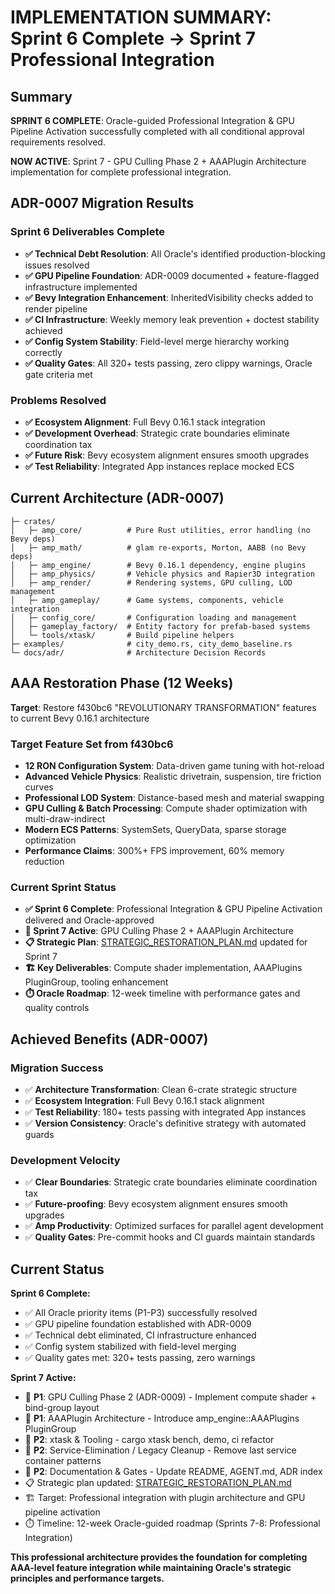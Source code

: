 # IMPLEMENTATION SUMMARY: Sprint 6 Complete → Sprint 7 Professional Integration

## Summary

**SPRINT 6 COMPLETE**: Oracle-guided Professional Integration & GPU Pipeline Activation successfully completed with all conditional approval requirements resolved.

**NOW ACTIVE**: Sprint 7 - GPU Culling Phase 2 + AAAPlugin Architecture implementation for complete professional integration.

## ADR-0007 Migration Results

### Sprint 6 Deliverables Complete
- **✅ Technical Debt Resolution**: All Oracle's identified production-blocking issues resolved
- **✅ GPU Pipeline Foundation**: ADR-0009 documented + feature-flagged infrastructure implemented
- **✅ Bevy Integration Enhancement**: InheritedVisibility checks added to render pipeline
- **✅ CI Infrastructure**: Weekly memory leak prevention + doctest stability achieved
- **✅ Config System Stability**: Field-level merge hierarchy working correctly
- **✅ Quality Gates**: All 320+ tests passing, zero clippy warnings, Oracle gate criteria met

### Problems Resolved
- **✅ Ecosystem Alignment**: Full Bevy 0.16.1 stack integration
- **✅ Development Overhead**: Strategic crate boundaries eliminate coordination tax
- **✅ Future Risk**: Bevy ecosystem alignment ensures smooth upgrades
- **✅ Test Reliability**: Integrated App instances replace mocked ECS

## Current Architecture (ADR-0007)

```
├─ crates/
│   ├─ amp_core/          # Pure Rust utilities, error handling (no Bevy deps)
│   ├─ amp_math/          # glam re-exports, Morton, AABB (no Bevy deps)  
│   ├─ amp_engine/        # Bevy 0.16.1 dependency, engine plugins
│   ├─ amp_physics/       # Vehicle physics and Rapier3D integration
│   ├─ amp_render/        # Rendering systems, GPU culling, LOD management
│   ├─ amp_gameplay/      # Game systems, components, vehicle integration
│   ├─ config_core/       # Configuration loading and management
│   ├─ gameplay_factory/  # Entity factory for prefab-based systems
│   └─ tools/xtask/       # Build pipeline helpers
├─ examples/              # city_demo.rs, city_demo_baseline.rs
└─ docs/adr/              # Architecture Decision Records
```

## AAA Restoration Phase (12 Weeks)

**Target**: Restore f430bc6 "REVOLUTIONARY TRANSFORMATION" features to current Bevy 0.16.1 architecture

### Target Feature Set from f430bc6
- **12 RON Configuration System**: Data-driven game tuning with hot-reload
- **Advanced Vehicle Physics**: Realistic drivetrain, suspension, tire friction curves
- **Professional LOD System**: Distance-based mesh and material swapping
- **GPU Culling & Batch Processing**: Compute shader optimization with multi-draw-indirect
- **Modern ECS Patterns**: SystemSets, QueryData, sparse storage optimization
- **Performance Claims**: 300%+ FPS improvement, 60% memory reduction

### Current Sprint Status
- **✅ Sprint 6 Complete**: Professional Integration & GPU Pipeline Activation delivered and Oracle-approved
- **🎯 Sprint 7 Active**: GPU Culling Phase 2 + AAAPlugin Architecture
- **📋 Strategic Plan**: [STRATEGIC_RESTORATION_PLAN.md](docs/STRATEGIC_RESTORATION_PLAN.md) updated for Sprint 7
- **🏗️ Key Deliverables**: Compute shader implementation, AAAPlugins PluginGroup, tooling enhancement
- **⏱️ Oracle Roadmap**: 12-week timeline with performance gates and quality controls

## Achieved Benefits (ADR-0007)

### Migration Success
- ✅ **Architecture Transformation**: Clean 6-crate strategic structure
- ✅ **Ecosystem Integration**: Full Bevy 0.16.1 stack alignment
- ✅ **Test Reliability**: 180+ tests passing with integrated App instances
- ✅ **Version Consistency**: Oracle's definitive strategy with automated guards

### Development Velocity
- ✅ **Clear Boundaries**: Strategic crate boundaries eliminate coordination tax
- ✅ **Future-proofing**: Bevy ecosystem alignment ensures smooth upgrades
- ✅ **Amp Productivity**: Optimized surfaces for parallel agent development
- ✅ **Quality Gates**: Pre-commit hooks and CI guards maintain standards

## Current Status

**Sprint 6 Complete:**
- ✅ All Oracle priority items (P1-P3) successfully resolved
- ✅ GPU pipeline foundation established with ADR-0009
- ✅ Technical debt eliminated, CI infrastructure enhanced
- ✅ Config system stabilized with field-level merging
- ✅ Quality gates met: 320+ tests passing, zero warnings

**Sprint 7 Active:**
- 🔄 **P1**: GPU Culling Phase 2 (ADR-0009) - Implement compute shader + bind-group layout
- 🔄 **P1**: AAAPlugin Architecture - Introduce amp_engine::AAAPlugins PluginGroup
- 🔄 **P2**: xtask & Tooling - cargo xtask bench, demo, ci refactor
- 🔄 **P2**: Service-Elimination / Legacy Cleanup - Remove last service container patterns
- 🔄 **P2**: Documentation & Gates - Update README, AGENT.md, ADR index
- 📋 Strategic plan updated: [STRATEGIC_RESTORATION_PLAN.md](docs/STRATEGIC_RESTORATION_PLAN.md)
- 🏗️ Target: Professional integration with plugin architecture and GPU pipeline activation
- ⏱️ Timeline: 12-week Oracle-guided roadmap (Sprints 7-8: Professional Integration)

**This professional architecture provides the foundation for completing AAA-level feature integration while maintaining Oracle's strategic principles and performance targets.**
